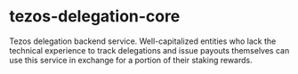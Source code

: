# tezos-delegation-core

Tezos delegation backend service.
Well-capitalized entities who lack the technical experience to track delegations and issue payouts
themselves can use this service in exchange for a portion of their staking rewards.
